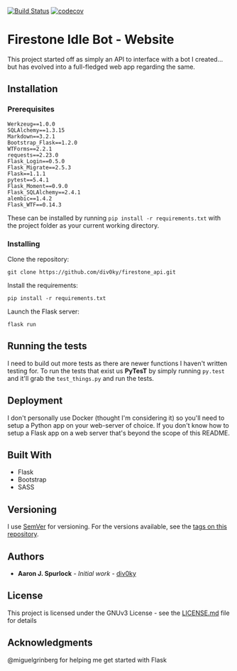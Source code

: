 [![Build Status](https://travis-ci.com/div0ky/firestone_api.svg?branch=master)](https://travis-ci.com/div0ky/firestone_api)
[![codecov](https://codecov.io/gh/div0ky/firestone_api/branch/master/graph/badge.svg)](https://codecov.io/gh/div0ky/firestone_api)



# Firestone Idle Bot - Website

This project started off as simply an API to interface with a bot I created... but has evolved into a full-fledged web app regarding the same.

## Installation



### Prerequisites

```
Werkzeug==1.0.0
SQLAlchemy==1.3.15
Markdown==3.2.1
Bootstrap_Flask==1.2.0
WTForms==2.2.1
requests==2.23.0
Flask_Login==0.5.0
Flask_Migrate==2.5.3
Flask==1.1.1
pytest==5.4.1
Flask_Moment==0.9.0
Flask_SQLAlchemy==2.4.1
alembic==1.4.2
Flask_WTF==0.14.3
```
These can be installed by running `pip install -r requirements.txt` with the project folder as your current working directory.

### Installing

Clone the repository:

`git clone https://github.com/div0ky/firestone_api.git`

Install the requirements:

`pip install -r requirements.txt`

Launch the Flask server:

`flask run`

## Running the tests

I need to build out more tests as there are newer functions I haven't written testing for. To run the tests that exist us **PyTesT** by simply running `py.test` and it'll grab the `test_things.py` and run the tests.


## Deployment

I don't personally use Docker (thought I'm considering it) so you'll need to setup a Python app on your web-server of choice. If you don't know how to setup a Flask app on a web server that's beyond the scope of this README.

## Built With

* Flask
* Bootstrap
* SASS


## Versioning

I use [SemVer](http://semver.org/) for versioning. For the versions available, see the [tags on this repository](https://github.com/div0ky/firestone_api/tags). 

## Authors

* **Aaron J. Spurlock** - *Initial work* - [div0ky](https://github.com/div0ky)

## License

This project is licensed under the GNUv3 License - see the [LICENSE.md](LICENSE.md) file for details

## Acknowledgments
@miguelgrinberg for helping me get started with Flask
